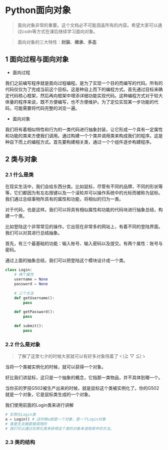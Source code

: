 # Python面向对象

> 面向对象非常的重要。这个文档必不可能涵盖所有的内容。希望大家可以通过csdn等方式在课后继续学习面向对象。

> 面向对象的三大特性：**封装**、**继承**、**多态**

## 1 面向过程与面向对象

- 面向过程

我们之前编写程序就是面向过程编程。是为了实现一个目的而编写的代码。所有的代码仅仅为了完成当前这个目标。这是种自上而下的编程方式。首先通过目标来确定代码核心框架，然后再向框架中增添详细功能实现代码。这种编程方式对于较大体量的程序来说，既不方便编写，也不方便维护。为了定位实现某一步功能的代码，可能需要将代码完整的浏览一遍。

- 面向对象

我们将有着相似特性和行为的一类代码进行抽象封装，让它形成一个具有一定属性和功能的类来方便我们调用。通过构建一个个类并调用类来构成我们的程序。这是种自下而上的编程方式。首先要构建相关类，通过一个个组件逐步构建程序。

## 2 类与对象

### 2.1 什么是类

在现实生活中，我们会给东西分类。比如鼠标，尽管有不同的品牌，不同的形状等等，它们都因为有左右按键以及一个滚轮并可以操作系统中的光标而被称为鼠标。我们通过总结事物所具有的属性和功能，将相似的归为一类。

对于代码，也是这样。我们可以将具有相似属性和功能的代码块进行抽象总结，构建一个类。

比如登陆这个非常常见的操作。它出现在非常多的网站上，有着不同的登陆界面。我们可以对其进行总结抽象。

首先，有三个最基础的功能：输入账号、输入密码以及提交。有两个属性：账号与密码。

通过上面的抽象总结，我们可以把登陆这个模块设计成一个类。

```python
class Login:
    # 两个属性
    username = None
    password = None
    
    # 三个方法
    def getUsername():
        pass
        
    def getPassword():
        pass
    
    def submit():
        pass
```

### 2.2 什么是对象

> 了解了这里七夕的时候大家就可以有好多对象陪着了ヾ(≧ ▽ ≦)ゝ

当将一个类被实例化的时候，就可以获得一个对象。

好比我们讲鼠标，这只是一个抽象的概念，它指那一类物品，并不具体到哪一个。

当你买的罗技G502被生产出来的时候，就是鼠标这个类被实例化了。你的G502就是一个对象，它是鼠标类生成的一个对象。

我们使用前面的Login类来进行讲解

```python 
# 实例化Login类
a = Login() # 这时候a就是一个对象，是一个Login对象
# 类是无法被直接调用的
# 我们可以通过实例化类来获得这个类的对象来调用其中的方法。
```

### 2.3 类的结构



